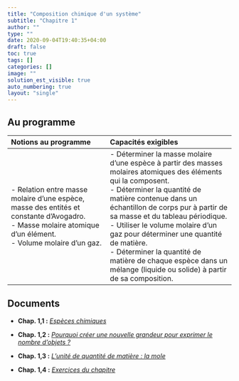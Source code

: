 ```yaml
---
title: "Composition chimique d'un système"
subtitle: "Chapitre 1"
author: ""
type: ""
date: 2020-09-04T19:40:35+04:00
draft: false
toc: true
tags: []
categories: []
image: ""
solution_est_visible: true
auto_numbering: true
layout: "single"
---
```


## Au programme

| Notions au programme | Capacités exigibles |
|:---|:---|
| - Relation entre masse molaire d’une espèce, masse des entités et constante d’Avogadro. <br />- Masse molaire atomique d’un élément. <br />- Volume molaire d’un gaz.    | - Déterminer la masse molaire d’une espèce à partir des masses molaires atomiques des éléments qui la composent. <br />- Déterminer la quantité de matière contenue dans un échantillon de corps pur à partir de sa masse et du tableau périodique. <br />- Utiliser le volume molaire d’un gaz pour déterminer une quantité de matière. <br />- Déterminer la quantité de matière de chaque espèce dans un mélange (liquide ou solide) à partir de sa composition.                    |

## Documents

- **Chap. 1,1 :** [*Espèces chimiques*](1-1-especes_chimiques)

- **Chap. 1,2 :** [*Pourquoi créer une nouvelle grandeur pour exprimer le nombre d’objets ?*](1-2-pourquoi-nouvelle-unite)

- **Chap. 1,3 :** [*L’unité de quantité de matière : la mole*](1-3-mole)

- **Chap. 1,4 :** [*Exercices du chapitre*](1-4-exercices)